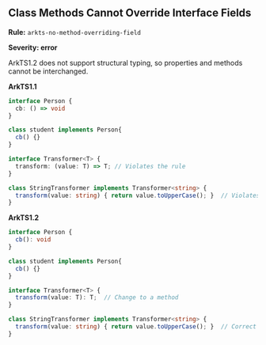 ## Class Methods Cannot Override Interface Fields

**Rule:** `arkts-no-method-overriding-field`

**Severity: error**

ArkTS1.2 does not support structural typing, so properties and methods cannot be interchanged.

**ArkTS1.1**

```typescript
interface Person {
  cb: () => void
}

class student implements Person{
  cb() {}
} 

interface Transformer<T> {
  transform: (value: T) => T; // Violates the rule
}

class StringTransformer implements Transformer<string> {
  transform(value: string) { return value.toUpperCase(); }  // Violates the rule
}
```

**ArkTS1.2**

```typescript
interface Person {
  cb(): void
}

class student implements Person{
  cb() {}
}

interface Transformer<T> {
  transform(value: T): T;  // Change to a method
}

class StringTransformer implements Transformer<string> {
  transform(value: string) { return value.toUpperCase(); }  // Correct
}
```